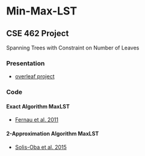 # Min-Max-LST

## CSE 462 Project

Spanning Trees with Constraint on Number of Leaves

### Presentation

- [overleaf project](https://www.overleaf.com/project/63b70e2ce5c2db4a5c0e532e)

### Code

#### Exact Algorithm MaxLST

- [Fernau et al. 2011](https://doi.org/10.1016/j.tcs.2011.07.011)

#### 2-Approximation Algorithm MaxLST

- [Solis-Oba et al. 2015](https://doi.org/10.1007/s00453-015-0080-0)
